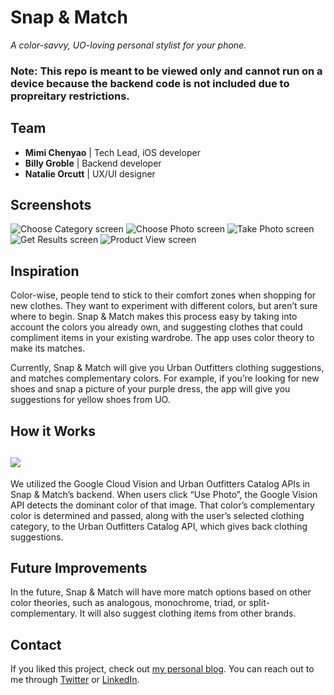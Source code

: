 # Snap & Match
*A color-savvy, UO-loving personal stylist for your phone.*

### Note: This repo is meant to be viewed only and cannot run on a device because the backend code is not included due to propreitary restrictions. 

## Team
- **Mimi Chenyao** | Tech Lead, iOS developer 
- **Billy Groble** | Backend developer
- **Natalie Orcutt** | UX/UI designer

## Screenshots
![Choose Category screen](http://asianbarbie.com/wp-content/uploads/2017/08/snm_screen_1_s.jpg)
![Choose Photo screen](http://asianbarbie.com/wp-content/uploads/2017/08/snm_screen_2_s.jpg)
![Take Photo screen](http://asianbarbie.com/wp-content/uploads/2017/08/snm_screen_3_s.jpg)
![Get Results screen](http://asianbarbie.com/wp-content/uploads/2017/08/snm_screen_4_s.jpg)
![Product View screen](http://asianbarbie.com/wp-content/uploads/2017/08/snm_screen_5_s.jpg)  

## Inspiration
Color-wise, people tend to stick to their comfort zones when shopping for new clothes. They want to experiment with different colors, but aren’t sure where to begin. Snap & Match makes this process easy by taking into account the colors you already own, and suggesting clothes that could compliment items in your existing wardrobe. The app uses color theory to make its matches. 

Currently, Snap & Match will give you Urban Outfitters clothing suggestions, and matches complementary colors. For example, if you’re looking for new shoes and snap a picture of your purple dress, the app will give you suggestions for yellow shoes from UO. 

## How it Works
![](http://asianbarbie.com/wp-content/uploads/2017/08/Screen-Shot-2017-08-06-at-8.49.03-PM.png) 
-
We utilized the Google Cloud Vision and Urban Outfitters Catalog APIs in Snap & Match’s backend. When users click “Use Photo”, the Google Vision API detects the dominant color of that image. That color’s complementary color is determined and passed, along with the user’s selected clothing category, to the Urban Outfitters Catalog API, which gives back clothing suggestions. 

## Future Improvements
In the future, Snap & Match will have more match options based on other color theories, such as analogous, monochrome, triad, or split-complementary. It will also suggest clothing items from other brands. 

## Contact 
If you liked this project, check out [my personal blog](http://asianbarbie.com/). You can reach out to me through [Twitter](https://twitter.com/mimichenyao) or [LinkedIn](https://www.linkedin.com/in/mimichenyao).
